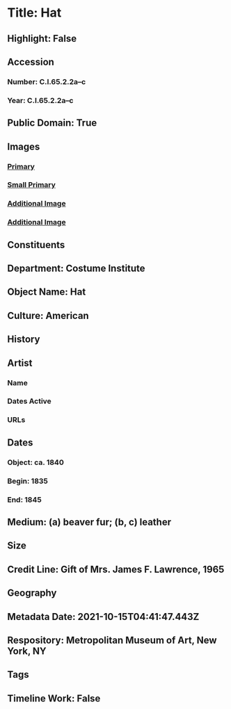 # Title: Hat
## Highlight: False
## Accession
### Number: C.I.65.2.2a–c
### Year: C.I.65.2.2a–c
## Public Domain: True
## Images
### [Primary](https://images.metmuseum.org/CRDImages/ci/original/CI65.2.2a–c.jpg)
### [Small Primary](https://images.metmuseum.org/CRDImages/ci/web-large/CI65.2.2a–c.jpg)
### [Additional Image](https://images.metmuseum.org/CRDImages/ci/original/C.I.65.2.2a_label.jpg)
### [Additional Image](https://images.metmuseum.org/CRDImages/ci/original/C.I.65.2.2b_label.jpg)
## Constituents
## Department: Costume Institute
## Object Name: Hat
## Culture: American
## History
## Artist
### Name
### Dates Active
### URLs
## Dates
### Object: ca. 1840
### Begin: 1835
### End: 1845
## Medium: (a) beaver fur; (b, c) leather
## Size
## Credit Line: Gift of Mrs. James F. Lawrence, 1965
## Geography
## Metadata Date: 2021-10-15T04:41:47.443Z
## Respository: Metropolitan Museum of Art, New York, NY
## Tags
## Timeline Work: False